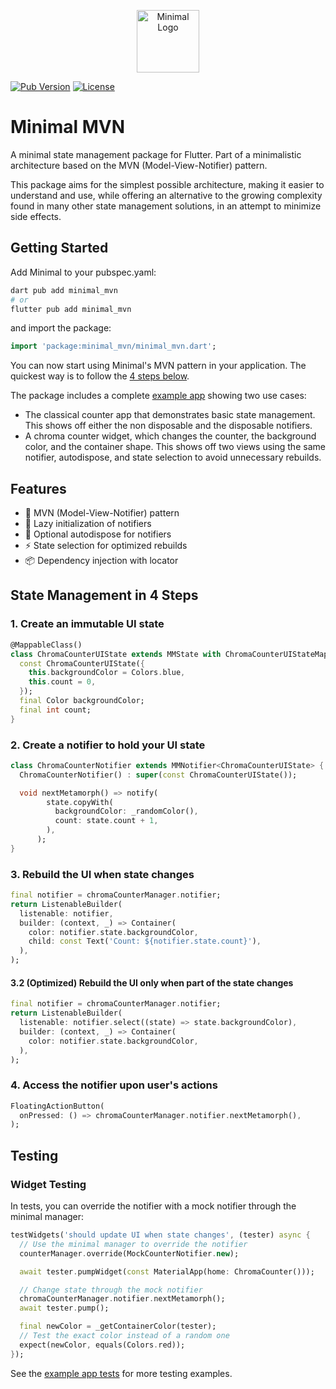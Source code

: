 <p align="center">
  <img src="https://raw.githubusercontent.com/alesalv/minimal/main/example/assets/minimal.svg" width="100" alt="Minimal Logo">
</p>

[![Pub Version](https://img.shields.io/pub/v/minimal_mvn?label=minimal_mvn&labelColor=333940&logo=dart)](https://pub.dev/packages/minimal_mvn) [![License](https://img.shields.io/badge/License-BSD%203--Clause-blue.svg)](https://opensource.org/licenses/BSD-3-Clause)

# Minimal MVN

A minimal state management package for Flutter. Part of a minimalistic architecture based on the MVN (Model-View-Notifier) pattern.

This package aims for the simplest possible architecture, making it easier to understand and use, while offering an alternative to the growing complexity found in many other state management solutions, in an attempt to minimize side effects.

## Getting Started

Add Minimal to your pubspec.yaml:
```bash
dart pub add minimal_mvn
# or
flutter pub add minimal_mvn
```

and import the package:
```dart
import 'package:minimal_mvn/minimal_mvn.dart';
```

You can now start using Minimal's MVN pattern in your application. The quickest way is to follow the [4 steps below](#state-management-in-4-steps).

The package includes a complete [example app](/example) showing two use cases:
- The classical counter app that demonstrates basic state management. This shows off either the non disposable and the disposable notifiers.
- A chroma counter widget, which changes the counter, the background color, and the container shape. This shows off two views using the same notifier, autodispose, and state selection to avoid unnecessary rebuilds.

## Features

- 🎯 MVN (Model-View-Notifier) pattern
- 🚀 Lazy initialization of notifiers
- 🔄 Optional autodispose for notifiers
- ⚡ State selection for optimized rebuilds
- 📦 Dependency injection with locator

## State Management in 4 Steps

### 1. Create an immutable UI state

```dart
@MappableClass()
class ChromaCounterUIState extends MMState with ChromaCounterUIStateMappable {
  const ChromaCounterUIState({
    this.backgroundColor = Colors.blue,
    this.count = 0,
  });
  final Color backgroundColor;
  final int count;
}
```

### 2. Create a notifier to hold your UI state

```dart
class ChromaCounterNotifier extends MMNotifier<ChromaCounterUIState> {
  ChromaCounterNotifier() : super(const ChromaCounterUIState());

  void nextMetamorph() => notify(
        state.copyWith(
          backgroundColor: _randomColor(),
          count: state.count + 1,
        ),
      );
}
```

### 3. Rebuild the UI when state changes

```dart
final notifier = chromaCounterManager.notifier;
return ListenableBuilder(
  listenable: notifier,
  builder: (context, _) => Container(
    color: notifier.state.backgroundColor,
    child: const Text('Count: ${notifier.state.count}'),
  ),
);
```

#### 3.2 (Optimized) Rebuild the UI only when part of the state changes

```dart
final notifier = chromaCounterManager.notifier;
return ListenableBuilder(
  listenable: notifier.select((state) => state.backgroundColor),
  builder: (context, _) => Container(
    color: notifier.state.backgroundColor,
  ),
);
```

### 4. Access the notifier upon user's actions

```dart
FloatingActionButton(
  onPressed: () => chromaCounterManager.notifier.nextMetamorph(),
);
```

## Testing

### Widget Testing

In tests, you can override the notifier with a mock notifier through the minimal manager:

```dart
testWidgets('should update UI when state changes', (tester) async {
  // Use the minimal manager to override the notifier
  counterManager.override(MockCounterNotifier.new);

  await tester.pumpWidget(const MaterialApp(home: ChromaCounter()));

  // Change state through the mock notifier
  chromaCounterManager.notifier.nextMetamorph();
  await tester.pump();

  final newColor = _getContainerColor(tester);
  // Test the exact color instead of a random one
  expect(newColor, equals(Colors.red));
});
```

See the [example app tests](/example/test) for more testing examples.
